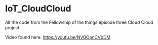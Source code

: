 # IoT_CloudCloud
All the code from the Fellowship of the things episode three Cloud Cloud project.

Video found here: https://youtu.be/NVGOanCVbDM.
